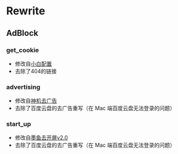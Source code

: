 # Rewrite

## AdBlock

### get_cookie

- 修改自[小白配置](https://github.com/Orz-3/QuantumultX/blob/master/JS_GetCookie.conf)
- 去除了404的链接

### advertising

- 修改自[神机去广告](https://github.com/ConnersHua/RuleGo/blob/master/Surge/Module/Block/Advertising.sgmodule)
- 去除了百度云盘的去广告重写（在 Mac 端百度云盘无法登录的问题）

### start_up

- 修改自[墨鱼去开屏v2.0](https://github.com/ddgksf2013/Rewrite/blob/master/AdBlock/StartUp.conf)
- 去除了百度云盘的去广告重写（在 Mac 端百度云盘无法登录的问题）
